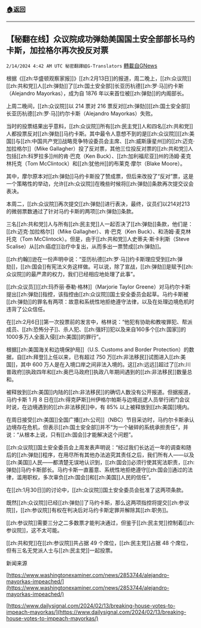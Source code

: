 ###  [:house:返回](README.md)
---


## 【秘翻在线】众议院成功弹劾美国国土安全部部长马约卡斯，加拉格尔再次投反对票
`2/14/2024 4:42 AM UTC 秘密翻譯組G-Translators` [轉載自GNews](https://gnews.org/articles/2304448)

根据《[[zh:华盛顿观察家报]]》[[zh:2月13日]]的报道，周二晚上，[[zh:众议院]][[zh:共和党]]人[[zh:弹劾]]了[[zh:国土安全部]]长亚历杭德[[zh:罗·马]]约卡斯（Alejandro Mayorkas），成为自 1876 年以来首位被[[zh:弹劾]]的内阁部长。

上周二晚间，[[zh:众议院]]以 214 票对 216 票反对[[zh:弹劾]][[zh:国土安全部]]长亚历杭德[[zh:罗·马]]约尔卡斯（Alejandro Mayorkas）失败。

当时的投票结果出乎意料，[[zh:众议院]]所有[[zh:民主党]]人和四名[[zh:共和党]]人都投票反对[[zh:弹劾]]马约卡斯。其中最令人意想不到的是[[zh:众议院]][[zh:美国]]与[[zh:中国共产党]]战略竞争特设委员会主席、[[zh:威斯康星州]]的[[zh:迈克·加拉格尔]]（Mike Gallagher）投了反对票，其他三位投反对票的[[zh:共和党]]人包括[[zh:科罗拉多]]州的肯·巴克（Ken Buck）、[[zh:加利福尼亚]]州的汤姆·麦克林托克（Tom McClintock）和[[zh:犹他州]]的布莱克·摩尔（Blake Moore）。

其中，摩尔原本对[[zh:弹劾]]马约卡斯投了赞成票，但后来改投了“反对”票，这是一个策略性的举动，允许[[zh:众议院]]在晚些时候将[[zh:弹劾]]条款再次提交议会表决。

本周二，[[zh:众议院]]再次提交[[zh:弹劾]]进行表决，最终，议员们以214对213的微弱票数通过了针对马约卡斯的两项[[zh:弹劾]]条款。

三名[[zh:共和党]]人与所有[[zh:民主党]]人一起否决了[[zh:弹劾]]条款，他们是：[[zh:迈克·加拉格尔]]（Mike Gallagher）、肯·巴克（Ken Buck）、和汤姆·麦克林托克（Tom McClintock）。但是，由于[[zh:共和党]]人史蒂夫·斯卡利斯（Steve Scalise）从[[zh:癌症]]治疗中复出，从而多出一票赞成[[zh:弹劾]]。

[[zh:约翰]]逊在一份声明中说：“亚历杭德[[zh:罗·马]]约卡斯理应受到[[zh:弹劾]]，[[zh:国会]]有宪法义务这样做。可以说，除了宣战，[[zh:弹劾]]是赋予[[zh:众议院]]的最严肃的权力，我们已经相应地处理了此事”。

[[zh:众议员]][[zh:玛乔丽·泰勒·格林]]（Marjorie Taylor Greene）对马约尔卡斯提出[[zh:弹劾]]指控，该指控由[[zh:众议院]]国土安全委员会起草。马约卡斯被[[zh:弹劾]]的罪名有两项：故意和系统性地拒绝遵守法律，以及在处理边境危机时违背了公众信任。

在[[zh:2月6日]]第一次投票前的发言中，格林说：“他犯有协助和教唆罪犯、帮派成员、[[zh:恐怖分子]]、杀人犯、[[zh:强奸]]犯以及来自160多个[[zh:国家]]的1000多万人全面入侵[[zh:美国]]的罪行”。

根据[[zh:美国海关和边境保护局]]（U.S. Customs and Border Protection）的数据，自[[zh:拜登]]上任以来，已有超过 750 万[[zh:非法移民]]试图进入[[zh:美国]]，其中 600 万人是在入境口岸之间非法入境的。这[[zh:远远]]超过了[[zh:川普政府]]执政四年和[[zh:奥巴马政府]]执政八年期间遇到的[[zh:非法移民]]数量总和。

被释放到[[zh:美国]]内陆的[[zh:非法移民]]的确切人数没有公开报道。但据报道，马约卡斯 1 月 8 日在[[zh:得克萨斯]]州伊格尔帕斯与边境巡逻人员举行闭门会议时说，在边境遇到的[[zh:非法移民]]中，有 85% 以上被释放到[[zh:美国]]境内。

在周日接受[[zh:美国]]全国广播[[zh:公司]]（NBC）节目采访时，马约尔卡斯承认边境存在危机，但表示[[zh:国土安全部]]并不“为一个破碎的系统承担责任”，并说：“从根本上说，只有[[zh:国会]]才能解决这个问题”。

[[zh:众议院]]国土安全委员会上周发表声明说：“经过我们长达近一年的调查和随后的[[zh:弹劾]]程序，在用尽所有其他办法追究其责任之后，我们所有人——以及[[zh:美国]]人民——都清楚无误地认识到，[[zh:国会]]必须行使其宪法职责，[[zh:弹劾]]马约卡斯部长。马约卡斯一直蓄意、系统性地拒绝遵守[[zh:国会]]通过的法律，滥用职权，多次辜负[[zh:国会]]和[[zh:美国]]人民的信任”。

在[[zh:1月30日]]的讨论中，[[zh:众议院]]国土安全委员会批准了这两项条款。

既然[[zh:众议院]]已经[[zh:弹劾]]了马约卡斯，那么这两项指控将提交[[zh:参议院]]，[[zh:参议院]]有权在判决后对马约卡斯定罪并解除其[[zh:职务]]。

[[zh:参议院]]需要三分之二多数票才能判决通过，但鉴于[[zh:民主党]]控制着[[zh:参议院]]，这不太可能。

[[zh:共和党]]在[[zh:参议院]]共占据 49 个席位，[[zh:民主党]]占据 48 个席位，但有三名无党派人士与[[zh:民主党]]一起投票。

新闻来源

[https://www.washingtonexaminer.com/news/2853744/alejandro-mayorkas-impeached/](https://www.washingtonexaminer.com/news/2853744/alejandro-mayorkas-impeached/)

[https://www.dailysignal.com/2024/02/13/breaking-house-votes-to-impeach-mayorkas/](https://www.dailysignal.com/2024/02/13/breaking-house-votes-to-impeach-mayorkas/)
